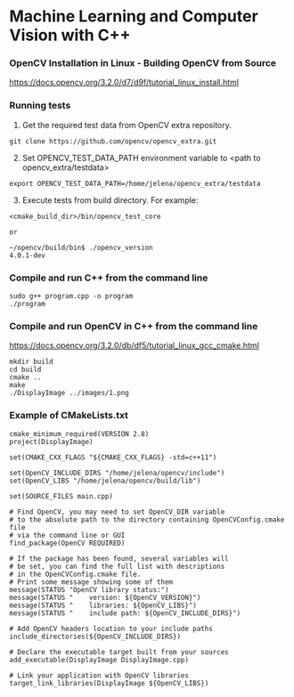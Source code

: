 # Machine Learning and Computer Vision with C++

### OpenCV Installation in Linux - Building OpenCV from Source

https://docs.opencv.org/3.2.0/d7/d9f/tutorial_linux_install.html


### Running tests


1. Get the required test data from OpenCV extra repository.

```
git clone https://github.com/opencv/opencv_extra.git
```

2. Set OPENCV_TEST_DATA_PATH environment variable to <path to opencv_extra/testdata>

```
export OPENCV_TEST_DATA_PATH=/home/jelena/opencv_extra/testdata
```
    
3. Execute tests from build directory. For example:

```
<cmake_build_dir>/bin/opencv_test_core

or

~/opencv/build/bin$ ./opencv_version 
4.0.1-dev
```

### Compile and run C++ from the command line

```
sudo g++ program.cpp -o program
./program
```

### Compile and run OpenCV in C++ from the command line

https://docs.opencv.org/3.2.0/db/df5/tutorial_linux_gcc_cmake.html

```
mkdir build
cd build
cmake ..
make
./DisplayImage ../images/1.png
```

### Example of CMakeLists.txt

```
cmake_minimum_required(VERSION 2.8)
project(DisplayImage)

set(CMAKE_CXX_FLAGS "${CMAKE_CXX_FLAGS} -std=c++11")

set(OpenCV_INCLUDE_DIRS "/home/jelena/opencv/include")
set(OpenCV_LIBS "/home/jelena/opencv/build/lib")

set(SOURCE_FILES main.cpp)

# Find OpenCV, you may need to set OpenCV_DIR variable
# to the absolute path to the directory containing OpenCVConfig.cmake file
# via the command line or GUI
find_package(OpenCV REQUIRED)

# If the package has been found, several variables will
# be set, you can find the full list with descriptions
# in the OpenCVConfig.cmake file.
# Print some message showing some of them
message(STATUS "OpenCV library status:")
message(STATUS "    version: ${OpenCV_VERSION}")
message(STATUS "    libraries: ${OpenCV_LIBS}")
message(STATUS "    include path: ${OpenCV_INCLUDE_DIRS}")

# Add OpenCV headers location to your include paths
include_directories(${OpenCV_INCLUDE_DIRS})

# Declare the executable target built from your sources
add_executable(DisplayImage DisplayImage.cpp)

# Link your application with OpenCV libraries
target_link_libraries(DisplayImage ${OpenCV_LIBS})
```
